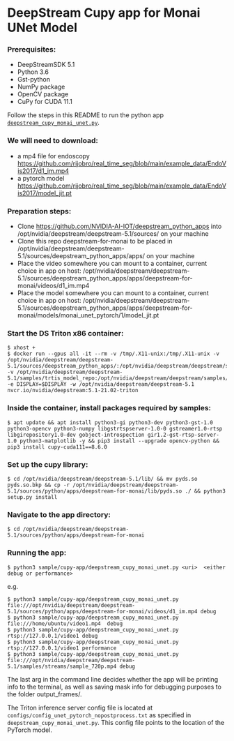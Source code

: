 # DeepStream Cupy app for Monai UNet Model 

### Prerequisites:
- DeepStreamSDK 5.1
- Python 3.6
- Gst-python
- NumPy package
- OpenCV package
- CuPy for CUDA 11.1

Follow the steps in this README to run the python app [`deepstream_cupy_monai_unet.py`](deepstream_cupy_monai_unet.py).

### We will need to download:
- a mp4 file for endoscopy https://github.com/rijobro/real_time_seg/blob/main/example_data/EndoVis2017/d1_im.mp4
- a pytorch model https://github.com/rijobro/real_time_seg/blob/main/example_data/EndoVis2017/model_jit.pt


### Preparation steps: 
- Clone https://github.com/NVIDIA-AI-IOT/deepstream_python_apps into /opt/nvidia/deepstream/deepstream-5.1/sources/ on your machine
- Clone this repo deepstream-for-monai to be placed in /opt/nvidia/deepstream/deepstream-5.1/sources/deepstream_python_apps/apps/ on your machine
- Place the video somewhere you can mount to a container, current choice in app on host: /opt/nvidia/deepstream/deepstream-5.1/sources/deepstream_python_apps/apps/deepstream-for-monai/videos/d1_im.mp4
- Place the model somewhere you can mount to a container, current choice in app on host: /opt/nvidia/deepstream/deepstream-5.1/sources/deepstream_python_apps/apps/deepstream-for-monai/models/monai_unet_pytorch/1/model_jit.pt

### Start the DS Triton x86 container:
    
    $ xhost +
    $ docker run --gpus all -it --rm -v /tmp/.X11-unix:/tmp/.X11-unix -v /opt/nvidia/deepstream/deepstream-5.1/sources/deepstream_python_apps/:/opt/nvidia/deepstream/deepstream/sources/python -v /opt/nvidia/deepstream/deepstream-5.1/samples/trtis_model_repo:/opt/nvidia/deepstream/deepstream/samples/trtis_model_repo -e DISPLAY=$DISPLAY -w /opt/nvidia/deepstream/deepstream-5.1  nvcr.io/nvidia/deepstream:5.1-21.02-triton


### Inside the container, install packages required by samples:
  
    $ apt update && apt install python3-gi python3-dev python3-gst-1.0 python3-opencv python3-numpy libgstrtspserver-1.0-0 gstreamer1.0-rtsp libgirepository1.0-dev gobject-introspection gir1.2-gst-rtsp-server-1.0 python3-matplotlib -y && pip3 install --upgrade opencv-python && pip3 install cupy-cuda111==8.6.0

### Set up the cupy library:
    $ cd /opt/nvidia/deepstream/deepstream-5.1/lib/ && mv pyds.so pyds.so.bkp && cp -r /opt/nvidia/deepstream/deepstream-5.1/sources/python/apps/deepstream-for-monai/lib/pyds.so ./ && python3 setup.py install

### Navigate to the app directory:
    $ cd /opt/nvidia/deepstream/deepstream-5.1/sources/python/apps/deepstream-for-monai


### Running the app:
    $ python3 sample/cupy-app/deepstream_cupy_monai_unet.py <uri>  <either debug or performance>
e.g.

    $ python3 sample/cupy-app/deepstream_cupy_monai_unet.py file:///opt/nvidia/deepstream/deepstream-5.1/sources/python/apps/deepstream-for-monai/videos/d1_im.mp4 debug
    $ python3 sample/cupy-app/deepstream_cupy_monai_unet.py file:///home/ubuntu/video1.mp4  debug
    $ python3 sample/cupy-app/deepstream_cupy_monai_unet.py rtsp://127.0.0.1/video1 debug
    $ python3 sample/cupy-app/deepstream_cupy_monai_unet.py rtsp://127.0.0.1/video1 performance
    $ python3 sample/cupy-app/deepstream_cupy_monai_unet.py file:///opt/nvidia/deepstream/deepstream-5.1/samples/streams/sample_720p.mp4 debug

The last arg in the command line decides whether the app will be printing info to the terminal, as well as saving mask info for debugging purposes to the folder output_frames/.

The Triton inference server config file is located at `configs/config_unet_pytorch_nopostprocess.txt` as specified in `deepstream_cupy_monai_unet.py`. This config file points to the location of the PyTorch model.

